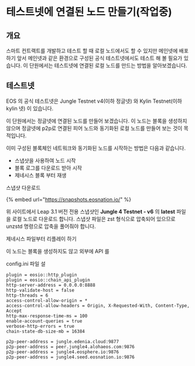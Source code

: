 # 테스트넷에 연결된 노드 만들기(작업중)

## 개요

스마트 컨트랙트를 개발하고 테스트 할 때 로컬 노드에서도 할 수 있지만 메인넷에 배포하기 앞서 메인넷과 같은 환경으로 구성된 공식 테스트넷에서도 테스트 해 볼 필요가 있습니다. 이 단원에서는 테스트넷에 연결된 로컬 노드를 만드는 방법을 알아보겠습니다.

## 테스트넷

EOS 의 공식 테스트넷은 Jungle Testnet v4(이하 정글넷) 와 Kylin Testnet(이하 kylin 넷) 이 있습니다.

이 단원에서는 정글넷에 연결된 노드를 만들어 보겠습니다. 이 노드는 블록을 생성하지 않으며 정글넷에 p2p로 연결된 피어 노드와 동기화된 로컬 노드를 만들어 보는 것이 목적입니다.

이미 구성된 블록체인 네트워크와 동기화된 노드를 시작하는 방법은 다음과 같습니다.

* 스냅샷을 사용하여 노드 시작
* 블록 로그를 다운로드 받아 시작
* 제네시스 블록 부터 재생

스냅샷 다운로드



{% embed url="https://snapshots.eosnation.io/" %}

위 사이트에서 Leap 3.1 버전 전용 스냅샷인 **Jungle 4 Testnet - v6** 의 **latest** 파일을 로컬 노드로 다운로드 합니다. 스냅샷 파일은 zst 형식으로 압축되어 있으므로 unzstd 명령으로 압축을 풀어줘야 합니다.





제네시스 파일부터 리플레이 하기



이 노드는 블록을 생성하지도 않고 외부에 API 를&#x20;

config.ini 파일 설&#x20;

```
plugin = eosio::http_plugin
plugin = eosio::chain_api_plugin
http-server-address = 0.0.0.0:8888
http-validate-host = false
http-threads = 6
access-control-allow-origin = *
access-control-allow-headers = Origin, X-Requested-With, Content-Type, Accept
http-max-response-time-ms = 100
enable-account-queries = true
verbose-http-errors = true
chain-state-db-size-mb = 16384

p2p-peer-address = jungle.edenia.cloud:9877
p2p-peer-address = peer.jungle4.alohaeos.com:9876
p2p-peer-address = jungle4.eosphere.io:9876
p2p-peer-address = jungle4.seed.eosnation.io:9876
```


